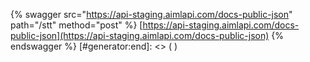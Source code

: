 [#generator:start]: <> ({ "template": "swagger" })
{% swagger src="https://api-staging.aimlapi.com/docs-public-json" path="/stt" method="post" %}
[https://api-staging.aimlapi.com/docs-public-json](https://api-staging.aimlapi.com/docs-public-json)
{% endswagger %}
[#generator:end]: <> ( )